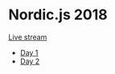 # Nordic.js 2018

[Live stream](http://nordicjs.com/live-stream)

* [Day 1](DAY_1.md)
* [Day 2](DAY_2.md)
